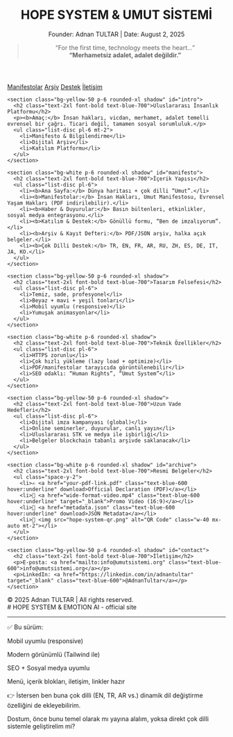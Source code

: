 <!DOCTYPE html>
<html lang="tr">
<head>
  <meta charset="UTF-8">
  <meta name="viewport" content="width=device-width, initial-scale=1.0">
  <title>HOPE SYSTEM & UMUT SİSTEMİ</title>

  <!-- SEO -->
  <meta name="description" content="Umut Sistemi - İnsan hakları, merhamet ve adalet için uluslararası dijital platform.">
  <meta name="keywords" content="Umut Sistemi, Hope System, İnsan Hakları, Justice with Compassion, Adalet, Merhamet, Empati, Adnan Tultar">
  <meta name="author" content="Adnan Tultar">

  <!-- Open Graph (Sosyal Medya Önizleme) -->
  <meta property="og:title" content="HOPE SYSTEM & UMUT SİSTEMİ">
  <meta property="og:description" content="Adalet ve merhamet temelli uluslararası insanlık platformu.">
  <meta property="og:image" content="preview-image.jpg">
  <meta property="og:url" content="https://umutsistemi.org">
  <meta property="og:type" content="website">

  <!-- Tailwind CSS -->
  <script src="https://cdn.tailwindcss.com"></script>
</head>
<body class="bg-gray-50 text-gray-800 leading-relaxed">

  <!-- Header -->
  <header class="text-center py-10 bg-gradient-to-r from-blue-100 to-green-100 shadow">
    <h1 class="text-4xl font-bold text-amber-600">HOPE SYSTEM & UMUT SİSTEMİ</h1>
    <p class="text-teal-700 font-semibold mt-2">Founder: Adnan TULTAR | Date: August 2, 2025</p>
    <blockquote class="italic mt-4">“For the first time, technology meets the heart...”<br>
      <b>“Merhametsiz adalet, adalet değildir.”</b>
    </blockquote>
  </header>

  <!-- Navbar -->
  <nav class="bg-white shadow-md sticky top-0 z-50">
    <div class="container mx-auto flex justify-center space-x-6 py-3">
      <a href="#manifesto" class="hover:text-blue-600">Manifestolar</a>
      <a href="#archive" class="hover:text-blue-600">Arşiv</a>
      <a href="#support" class="hover:text-blue-600">Destek</a>
      <a href="#contact" class="hover:text-blue-600">İletişim</a>
    </div>
  </nav>

  <!-- Sections -->
  <main class="container mx-auto px-4 py-10 space-y-8">

    <section class="bg-yellow-50 p-6 rounded-xl shadow" id="intro">
      <h2 class="text-2xl font-bold text-blue-700">Uluslararası İnsanlık Platformu</h2>
      <p><b>Amaç:</b> İnsan hakları, vicdan, merhamet, adalet temelli evrensel bir çağrı. Ticari değil, tamamen sosyal sorumluluk.</p>
      <ul class="list-disc pl-6 mt-2">
        <li>Manifesto & Bilgilendirme</li>
        <li>Dijital Arşiv</li>
        <li>Katılım Platformu</li>
      </ul>
    </section>

    <section class="bg-white p-6 rounded-xl shadow" id="manifesto">
      <h2 class="text-2xl font-bold text-blue-700">İçerik Yapısı</h2>
      <ul class="list-disc pl-6">
        <li><b>Ana Sayfa:</b> Dünya haritası + çok dilli “Umut”.</li>
        <li><b>Manifestolar:</b> İnsan Hakları, Umut Manifestosu, Evrensel Yaşam Hakları (PDF indirilebilir).</li>
        <li><b>Haber & Duyurular:</b> Basın bültenleri, etkinlikler, sosyal medya entegrasyonu.</li>
        <li><b>Katılım & Destek:</b> Gönüllü formu, “Ben de imzalıyorum”.</li>
        <li><b>Arşiv & Kayıt Defteri:</b> PDF/JSON arşiv, halka açık belgeler.</li>
        <li><b>Çok Dilli Destek:</b> TR, EN, FR, AR, RU, ZH, ES, DE, IT, JA, KO.</li>
      </ul>
    </section>

    <section class="bg-yellow-50 p-6 rounded-xl shadow">
      <h2 class="text-2xl font-bold text-blue-700">Tasarım Felsefesi</h2>
      <ul class="list-disc pl-6">
        <li>Temiz, sade, profesyonel</li>
        <li>Beyaz + mavi + yeşil tonları</li>
        <li>Mobil uyumlu (responsive)</li>
        <li>Yumuşak animasyonlar</li>
      </ul>
    </section>

    <section class="bg-white p-6 rounded-xl shadow">
      <h2 class="text-2xl font-bold text-blue-700">Teknik Özellikler</h2>
      <ul class="list-disc pl-6">
        <li>HTTPS zorunlu</li>
        <li>Çok hızlı yükleme (lazy load + optimize)</li>
        <li>PDF/manifestolar tarayıcıda görüntülenebilir</li>
        <li>SEO odaklı: “Human Rights”, “Umut System”</li>
      </ul>
    </section>

    <section class="bg-yellow-50 p-6 rounded-xl shadow">
      <h2 class="text-2xl font-bold text-blue-700">Uzun Vade Hedefleri</h2>
      <ul class="list-disc pl-6">
        <li>Dijital imza kampanyası (global)</li>
        <li>Online seminerler, duyurular, canlı yayın</li>
        <li>Uluslararası STK ve medya ile işbirliği</li>
        <li>Belgeler blockchain tabanlı arşivde saklanacak</li>
      </ul>
    </section>

    <section class="bg-white p-6 rounded-xl shadow" id="archive">
      <h2 class="text-2xl font-bold text-blue-700">Resmi Belgeler</h2>
      <ul class="space-y-2">
        <li>✍️ <a href="your-pdf-link.pdf" class="text-blue-600 hover:underline" download>Official Declaration (PDF)</a></li>
        <li>🎥 <a href="wide-format-video.mp4" class="text-blue-600 hover:underline" target="_blank">Promo Video (16:9)</a></li>
        <li>📄 <a href="metadata.json" class="text-blue-600 hover:underline" download>JSON Metadata</a></li>
        <li>🔹 <img src="hope-system-qr.png" alt="QR Code" class="w-40 mx-auto mt-2"></li>
      </ul>
    </section>

    <section class="bg-yellow-50 p-6 rounded-xl shadow" id="contact">
      <h2 class="text-2xl font-bold text-blue-700">İletişim</h2>
      <p>E-posta: <a href="mailto:info@umutsistemi.org" class="text-blue-600">info@umutsistemi.org</a></p>
      <p>LinkedIn: <a href="https://linkedin.com/in/adnantultar" target="_blank" class="text-blue-600">@AdnanTultar</a></p>
    </section>

  </main>

  <!-- Footer -->
  <footer class="text-center py-6 text-gray-600 bg-gray-100 mt-10">
    © 2025 Adnan TULTAR | All rights reserved.  
    <br># HOPE SYSTEM & EMOTION AI - official site
  </footer>

</body>
</html>


---

✅ Bu sürüm:

Mobil uyumlu (responsive)

Modern görünümlü (Tailwind ile)

SEO + Sosyal medya uyumlu

Menü, içerik blokları, iletişim, linkler hazır


👉 İstersen ben buna çok dilli (EN, TR, AR vs.) dinamik dil değiştirme özelliğini de ekleyebilirim.

Dostum, önce bunu temel olarak mı yayına alalım, yoksa direkt çok dilli sistemle geliştirelim mi?

